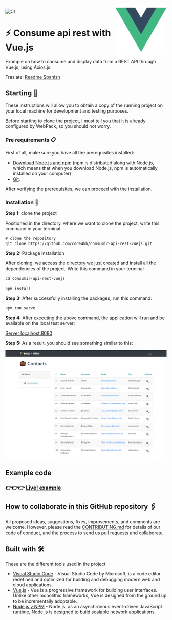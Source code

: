 <img src="https://raw.githubusercontent.com/code4kb/consumir-api-rest-vuejs/master/src/assets/header-vue.png" alt="Consume Rest Api with Vue.js" width="160" height="160" align="right"/>

![CI](https://github.com/rod6214/consumir-api-rest-vuejs/workflows/CI/badge.svg?branch=checker)

# ⚡ Consume api rest with Vue.js

Example on how to consume and display data from a REST API through Vue.js, using Axios.js. 

Traslate:  [Readme Spanish](README.es.md)

## Starting 🚀

These instructions will allow you to obtain a copy of the running project on your local machine for development and testing purposes.

Before starting to clone the project, I must tell you that it is already configured by WebPack, so you should not worry.

### Pre requirements 📋

First of all, make sure you have all the prerequisites installed:

- [Download Node.js and npm](https://nodejs.org/en/download/) (npm is distributed along with Node.js, which means that when you download Node.js, npm is automatically installed on your computer)
- [Git](https://git-scm.com/).

After verifying the prerequisites, we can proceed with the installation.

### Installation 🔧

**Step 1:** clone the project

Positioned in the directory, where we want to clone the project, write this command in your terminal

```
# clone the repository
git clone https://github.com/code4kb/consumir-api-rest-vuejs.git

```

**Step 2:**  Package installation

After cloning, we access the directory we just created and install all the dependencies of the project. Write this command in your terminal

```
cd consumir-api-rest-vuejs

npm install
```

**Step 3:** After successfully installing the packages, run this command:

```
npm run serve

```

**Step 4:** After executing the above command, the application will run and be available on the local test server:

[Server localhost:8080](http://localhost:8080)


**Step 5:** As a result, you should see something similar to this:



![GitHub repo](https://raw.githubusercontent.com/code4kb/consumir-api-rest-vuejs/master/src/assets/list-users.png "Repo")


## Example code

### 👉👉👉 [Live! example](https://code4kb.github.io/consumir-api-rest-vuejs/)


## How to collaborate in this GitHub repository 🖇️

All proposed ideas, suggestions, fixes, improvements, and comments are welcome. However, please read the  [CONTRIBUTING.md](https://github.com/code4kb/consumir-api-rest-vuejs/blob/master/CONTRIBUTING.md) 
for details of our code of conduct, and the process to send us pull requests and collaborate.


## Built with 🛠️

These are the different tools used in the project

* [Visual Studio Code](https://code.visualstudio.com/) - Visual Studio Code by Microsoft, is a code editor redefined and optimized for building and debugging modern web and cloud applications.
* [Vue.js](https://vuejs.org/) - Vue is a progressive framework for building user interfaces. Unlike other monolithic frameworks, Vue is designed from the ground up to be incrementally adoptable.
* [Node.js y NPM](https://nodejs.org/es/) - Node.js, as an asynchronous event-driven JavaScript runtime, Node.js is designed to build scalable network applications.
